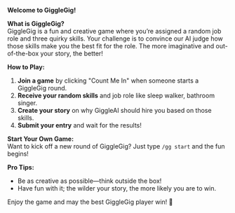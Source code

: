 **Welcome to GiggleGig!**

**What is GiggleGig?**  
GiggleGig is a fun and creative game where you’re assigned a random job role and three quirky skills. Your challenge is to convince our AI judge how those skills make you the best fit for the role. The more imaginative and out-of-the-box your story, the better!

**How to Play:**
1. **Join a game** by clicking "Count Me In" when someone starts a GiggleGig round.
2. **Receive your random skills** and job role like sleep walker, bathroom singer.
3. **Create your story** on why GiggleAI should hire you based on those skills.
4. **Submit your entry** and wait for the results!

**Start Your Own Game:**  
Want to kick off a new round of GiggleGig? Just type `/gg start` and the fun begins!

**Pro Tips:**  
- Be as creative as possible—think outside the box!
- Have fun with it; the wilder your story, the more likely you are to win.

Enjoy the game and may the best GiggleGig player win! 🚀
